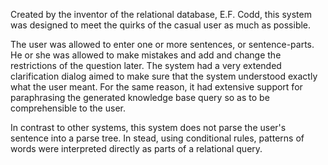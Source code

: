 Created by the inventor of the relational database, E.F. Codd, this system was designed to meet the quirks of the casual user as much as possible.

The user was allowed to enter one or more sentences, or sentence-parts. He or she was allowed to make mistakes and add and change the restrictions of the question later. The system had a very extended clarification dialog aimed to make sure that the system understood exactly what the user meant. For the same reason, it had extensive support for paraphrasing the generated knowledge base query so as to be comprehensible to the user.

In contrast to other systems, this system does not parse the user's sentence into a parse tree.
In stead, using conditional rules, patterns of words were interpreted directly as parts of a relational query.
